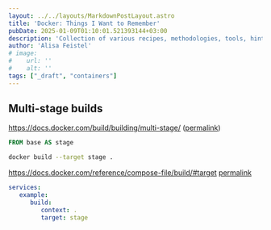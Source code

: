 ```yaml
---
layout: ../../layouts/MarkdownPostLayout.astro
title: 'Docker: Things I Want to Remember'
pubDate: 2025-01-09T01:10:01.521393144+03:00
description: 'Collection of various recipes, methodologies, tools, hints, talks, etc.'
author: 'Alisa Feistel'
# image:
#    url: ''
#    alt: ''
tags: ["_draft", "containers"]
---
```


## Multi-stage builds

<https://docs.docker.com/build/building/multi-stage/> ([permalink](https://github.com/docker/docs/blob/2aecb5f9d9ad9d4d8b7dd215ef1896f2f587c42a/content/manuals/build/building/multi-stage.md))

```dockerfile
FROM base AS stage
```

```sh
docker build --target stage .
```

<https://docs.docker.com/reference/compose-file/build/#target> [permalink](https://github.com/docker/docs/blob/4baa3c605c61d20bb3172eb3199a20e7c36503aa/content/reference/compose-file/build.md#target)

```yaml
services:
   example:
      build:
         context: .
         target: stage
```
